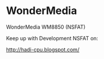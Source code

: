 WonderMedia
===========

WonderMedia WM8850 (NSFAT)

Keep up with Development NSFAT on:

http://hadi-cpu.blogspot.com/

